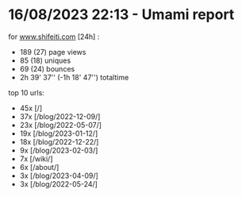 # 16/08/2023 22:13 - Umami report
for www.shifeiti.com [24h] :

 - 189 (27) page views
 - 85 (18) uniques
 - 69 (24) bounces
 - 2h 39' 37'' (-1h 18' 47'') totaltime


top 10 urls:
 - 45x [/]
 - 37x [/blog/2022-12-09/]
 - 23x [/blog/2022-05-07/]
 - 19x [/blog/2023-01-12/]
 - 18x [/blog/2022-12-22/]
 - 9x [/blog/2023-02-03/]
 - 7x [/wiki/]
 - 6x [/about/]
 - 3x [/blog/2023-04-09/]
 - 3x [/blog/2022-05-24/]


